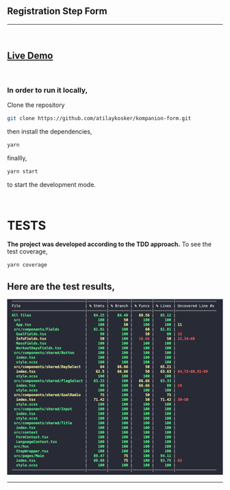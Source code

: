 ## Registration Step Form

---

<br>

## [Live Demo](https://62dd851daa4c700008cb379c--sparkly-chimera-1a2b97.netlify.app/)

<br>

### In order to run it locally,

Clone the repository

```bash
git clone https://github.com/atilaykosker/kompanion-form.git
```

then install the dependencies,

```bash
yarn
```

finallly,

```bash
yarn start
```

to start the development mode.

<br/>

# TESTS

**The project was developed according to the TDD approach.**
To see the test coverage,

```bash
yarn coverage
```

## Here are the test results,

![Coverage](images/coverage.png)
<br/>

---
